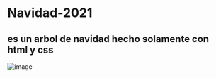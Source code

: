 # Navidad-2021
## es un arbol de navidad hecho solamente con html y css
![image](https://user-images.githubusercontent.com/54439985/174450806-d67de6c0-699f-4801-b803-deab3ae43fcc.png)
